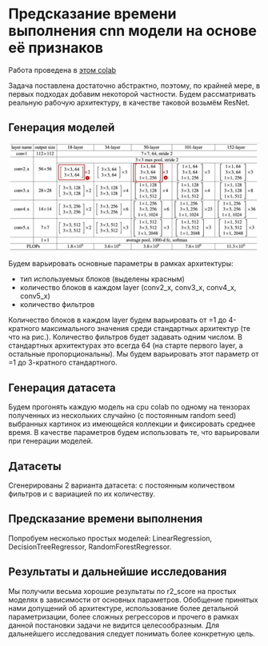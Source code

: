 # Предсказание времени выполнения cnn модели на основе её признаков

Работа проведена в <a href="https://colab.research.google.com/drive/1KWTFaDezHJ04t6w_AP5ckLgfiDdk9yMX?usp=sharing">этом colab</a>

Задача поставлена достаточно абстрактно, поэтому, по крайней мере, в первых подходах добавим некоторой частности. Будем рассматривать реальную рабочую архитектуру, в качестве таковой возьмём ResNet.


## Генерация моделей

<img src="github/cd3cf4f38d.jpeg" width="900" style="max-width: 100%;">

Будем варьировать основные параметры в рамках архитектуры: 
  - тип используемых блоков (выделены красным)
  - количество блоков в каждом layer (conv2_x, conv3_x, conv4_x, conv5_x)
  - количество фильтров

Количество блоков в каждом layer будем варьировать от =1 до 4-кратного максимального значения среди стандартных архитектур (те что на рис.). Количество фильтров будет задавать одним числом. В стандартных архитектурах это всегда 64 (на старте первого layer, а остальные пропорциональны). Мы будем варьировать 
этот параметр от =1 до 3-кратного стандартного. 


## Генерация датасета

Будем прогонять каждую модель на cpu colab по одному на тензорах полученных из нескольких случайно (с постоянным random seed) выбранных картинок из имеющейся коллекции и фиксировать среднее время. В качестве параметров будем использовать те, что варьировали при генерации моделей.

## Датасеты

Сгенерированы 2 варианта датасета: с постоянным количеством фильтров и с вариацией по их количеству.


## Предсказание времени выполнения

Попробуем несколько простых моделей: LinearRegression, DecisionTreeRegressor, RandomForestRegressor.


## Результаты и дальнейшие исследования
Мы получили весьма хорошие результаты по r2_score на простых моделях в зависимости от основных параметров. Обобщение принятых нами допущений об архитектуре, использование более детальной параметризации, более сложных регрессоров и прочего в рамках данной постановки задачи не видится целесообразным. Для дальнейшего исследования следует понимать более конкретную цель.
